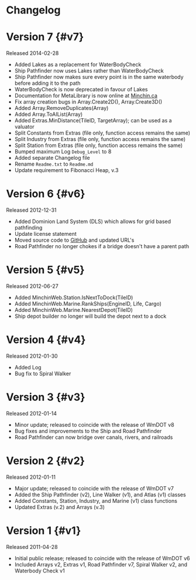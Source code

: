Changelog
===============================================================================

Version 7                                                                 {#v7}
===============================================================================
Released 2014-02-28

- Added Lakes as a replacement for WaterBodyCheck
- Ship Pathfinder now uses Lakes rather than WaterBodyCheck
- Ship Pathfinder now makes sure every point is in the same waterbody before
    adding it to the path
- WaterBodyCheck is now deprecated in favour of Lakes
- Documentation for MetaLibrary is now online at
    [Minchin.ca](http://minchin.ca/openttd-metalibrary)
- Fix array creation bugs in Array.Create2D(), Array.Create3D()
- Added Array.RemoveDuplicates(Array)
- Added Array.ToAIList(Array)
- Added Extras.MinDistance(TileID, TargetArray); can be used as a valuator
- Split Constants from Extras (file only, function access remains the same)
- Split Industry from Extras (file only, function access remains the same)
- Split Station from Extras (file only, function access remains the same)
- Bumped maximum Log `Debug_Level` to 8
- Added separate Changelog file
- Rename `Readme.txt` to `Readme.md`
- Update requirement to Fibonacci Heap, v.3

Version 6                                                                 {#v6}
===============================================================================
Released 2012-12-31

- Added Dominion Land System (DLS) which allows for grid based pathfinding
- Update license statement
- Moved source code to
    [GitHub](https://github.com/MinchinWeb/openttd-metalibrary/) and
	updated URL's
- Road Pathfinder no longer chokes if a bridge doesn't have a parent path

Version 5                                                                 {#v5}
===============================================================================
Released 2012-06-27

- Added MinchinWeb.Station.IsNextToDock(TileID)
- Added MinchinWeb.Marine.RankShips(EngineID, Life, Cargo)
- Added MinchinWeb.Marine.NearestDepot(TileID)
- Ship depot builder no longer will build the depot next to a dock

Version 4                                                                 {#v4}
===============================================================================
Released 2012-01-30

- Added Log
- Bug fix to Spiral Walker

Version 3                                                                 {#v3}
===============================================================================
Released 2012-01-14
- Minor update; released to coincide with the release of WmDOT v8
- Bug fixes and improvements to the Ship and Road Pathfinder
- Road Pathfinder can now bridge over canals, rivers, and railroads

Version 2                                                                 {#v2}
===============================================================================
Released 2012-01-11

- Major update; released to coincide with the release of WmDOT v7
- Added the Ship Pathfinder (v2), Line Walker (v1), and Atlas (v1) classes
- Added Constants, Station, Industry, and Marine (v1) class functions
- Updated Extras (v.2) and Arrays (v.3)

Version 1                                                                 {#v1}
===============================================================================
Released 2011-04-28

- Initial public release; released to coincide with the release of WmDOT v6
- Included Arrays v2, Extras v1, Road Pathfinder v7, Spiral Walker v2, and
    Waterbody Check v1

